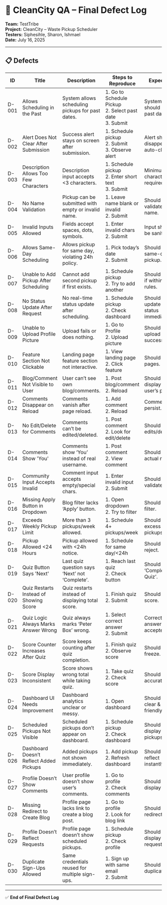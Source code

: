 # 🐞 CleanCity QA – Final Defect Log

**Team:** TestTribe  
**Project:** CleanCity – Waste Pickup Scheduler  
**Testers:** Siphesihle, Sharon, Ishmael  
**Date:** July 16, 2025  

---

## 📋 Defects

| ID | Title | Description | Steps to Reproduce | Expected | Actual | Severity | Status |
| --- | --- | --- | --- | --- | --- | --- | --- |
| D-001 | Allows Scheduling in the Past | System allows scheduling pickups for past dates. | 1. Go to Schedule Pickup<br>2. Select past date<br>3. Submit | System should reject past dates. | Past date accepted. | High | Open |
| D-002 | Alert Does Not Clear After Submission | Success alert stays on screen after submission. | 1. Schedule pickup<br>2. Submit<br>3. Observe alert | Alert should disappear or auto-clear. | Alert stays indefinitely. | Low | Open |
| D-003 | Description Allows Too Few Characters | Description input accepts &lt;3 characters. | 1. Schedule pickup<br>2. Enter short text<br>3. Submit | Minimum 3 characters required. | Accepts short text. | Medium | Open |
| D-004 | No Name Validation | Pickup can be submitted with empty or invalid name. | 1. Leave name blank or invalid<br>2. Submit | Should validate name. | No validation. | High | Open |
| D-005 | Invalid Inputs Allowed | Fields accept spaces, dots, symbols. | 1. Enter invalid chars<br>2. Submit | Input should be sanitized. | Invalid input accepted. | High | Open |
| D-006 | Allows Same-Day Scheduling | Allows pickup for same day, violating 24h policy. | 1. Pick today’s date<br>2. Submit | Should block same-day pickup. | Allowed. | Medium | Open |
| D-007 | Unable to Add Pickup After Scheduling | Cannot add second pickup if first exists. | 1. Schedule pickup<br>2. Try to add another | Should allow if within rules. | System blocks it. | Medium | Open |
| D-008 | No Status Update After Request | No real-time status update after scheduling. | 1. Schedule pickup<br>2. Check dashboard | Should update status immediately. | Status unchanged. | Medium | Open |
| D-009 | Unable to Upload Profile Picture | Upload fails or does nothing. | 1. Go to Profile<br>2. Upload picture | Should upload successfully. | Upload fails. | Medium | Open |
| D-010 | Feature Section Not Clickable | Landing page feature section not interactive. | 1. View landing page<br>2. Click feature | Should link to pages. | No links. | Low | Open |
| D-011 | Blog/Comment Not Visible to User | User can’t see own blog/comments. | 1. Post blog/comment<br>2. Reload | Should display user’s posts. | Not visible. | High | Open |
| D-012 | Comments Disappear on Reload | Comments vanish after page reload. | 1. Add comment<br>2. Reload | Comments persist. | Comments gone. | High | Open |
| D-013 | No Edit/Delete for Comments | Comments can’t be edited/deleted. | 1. Post comment<br>2. Look for edit/delete | Should allow edits/deletes. | No option. | Medium | Open |
| D-014 | Comments Show 'You' | Comments show ‘You’ instead of real username. | 1. Post comment<br>2. View comment | Should show actual name. | Displays ‘You’. | Low | Open |
| D-015 | Community Input Accepts Invalid | Comment input accepts empty/special chars. | 1. Enter invalid input<br>2. Submit | Should validate. | Invalid input accepted. | Medium | Open |
| D-016 | Missing Apply Button in Dropdown | Blog filter lacks ‘Apply’ button. | 1. Open dropdown<br>2. Try to filter | Should apply filter. | No apply option. | Low | Open |
| D-017 | Exceeds Weekly Pickup Limit | More than 3 pickups/week allowed. | 1. Schedule 4+ pickups/week | Should block excess pickups. | No limit enforced. | High | Open |
| D-018 | Pickup Allowed &lt;24 Hours | Pickup allowed with &lt;24h notice. | 1. Schedule for same day/&lt;24h | Should reject. | Pickup accepted. | High | Open |
| D-019 | Quiz Button Says 'Next' | Last quiz question says ‘Next’ not ‘Complete’. | 1. Reach last quiz<br>2. Check button | Should say ‘Complete Quiz’. | Says ‘Next Question’. | Low | Open |
| D-020 | Quiz Restarts Instead of Showing Score | Quiz restarts instead of displaying total score. | 1. Finish quiz<br>2. Submit | Should show score. | Restarts quiz. | High | Open |
| D-021 | Quiz Logic Always Marks Answer Wrong | Quiz always marks ‘Peter Box’ wrong. | 1. Select correct answer<br>2. Submit | Correct answer accepted. | Always wrong. | High | Open |
| D-022 | Score Counter Increases After Quiz | Score keeps counting after quiz completion. | 1. Finish quiz<br>2. Observe score | Should freeze. | Score updates still. | Medium | Open |
| D-023 | Score Display Inconsistent | Score shows wrong total while taking quiz. | 1. Take quiz<br>2. Check score | Should be accurate. | Inconsistent. | Medium | Open |
| D-024 | Dashboard UI Needs Improvement | Dashboard analytics unclear or messy. | 1. Open dashboard | Should be clear & user-friendly. | Needs improvement. | Low | Open |
| D-025 | Scheduled Pickups Not Visible | Scheduled pickups don’t appear on dashboard. | 1. Schedule pickup<br>2. Check dashboard | Should display pickups. | Not visible. | High | Open |
| D-026 | Dashboard Doesn’t Reflect Added Pickups | Added pickups not shown immediately. | 1. Add pickup<br>2. Refresh dashboard | Should reflect instantly. | No update. | High | Open |
| D-027 | Profile Doesn’t Show Comments | User profile doesn’t show user’s comments. | 1. Go to profile<br>2. Check comments | Should display them. | Doesn’t display. | Medium | Open |
| D-028 | Missing Redirect to Create Blog | Profile page lacks link to create a blog post. | 1. Go to profile<br>2. Look for blog link | Should redirect. | No redirect. | Low | Open |
| D-029 | Profile Doesn’t Reflect Requests | Profile page doesn’t show scheduled pickups. | 1. Schedule pickup<br>2. Check profile | Should display requests. | Doesn’t display. | High | Open |
| D-030 | Duplicate Sign-Ups Allowed | Same credentials reused for multiple sign-ups. | 1. Sign up with same email<br>2. Submit | Should block duplicate. | Allows duplicate. | High | Open |

---

✅ **End of Final Defect Log**
